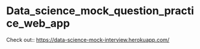 # Data_science_mock_question_practice_web_app
 Check out:: https://data-science-mock-interview.herokuapp.com/
